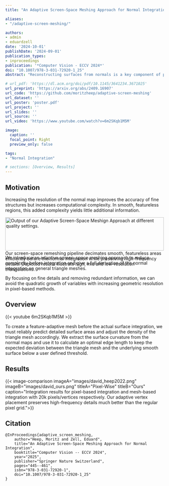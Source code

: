 ```yaml
---
title: "An Adaptive Screen-Space Meshing Approach for Normal Integration"

aliases:
- "/adaptive-screen-meshing/"

authors:
- admin
- eduardzell
date: '2024-10-01'
publishDate: '2024-09-01'
publication_types:
- inproceedings
publication: '*Computer Vision - ECCV 2024*'
doi: "10.1007/978-3-031-72920-1_25"
abstract: "Reconstructing surfaces from normals is a key component of photometric stereo. This work introduces an adaptive surface triangulation in the image domain and afterwards performs the normal integration on a triangle mesh. Our key insight is that surface curvature can be computed from normals. Based on the curvature, we identify flat areas and aggregate pixels into triangles. Compared to pixel grids, our triangle meshes adapt locally to surface details and yield much sparser representations. We derive a mesh-based formulation of the normal integration problem. Here, the sparser representations yield major runtime benefits."

# url_pdf: 'https://dl.acm.org/doi/pdf/10.1145/3641234.3671025'
url_preprint: 'https://arxiv.org/abs/2409.16907'
url_code: 'https://github.com/moritzheep/adaptive-screen-meshing'
url_dataset: ''
url_poster: 'poster.pdf'
url_project: ''
url_slides: ''
url_source: ''
url_video: 'https://www.youtube.com/watch?v=6m2SKqb1M5M'

image:
  caption: ''
  focal_point: Right
  preview_only: false

tags:
- "Normal Integration"

# sections: [Overview, Results]
---
```


## Motivation
Increasing the resolution of the normal map improves the accuracy of fine structures but increases computational complexity. In smooth, featureless regions, this added complexity yields little additional information. 

<div style="display: flex; justify-content: space-between;">
  <figure style="margin: 0; text-align: left;">
    <img src="overview.svg" alt="Output of our Adaptive Screen-Space Meshign Approach at different quality settings." style="width: 100%;">
    <figcaption>Our screen-space remeshing pipeline decimates smooth, featureless areas efficiently before the normal integration while preserving high-frequency details. Depicted results illustrate high, mid and low-resolution triangulations.</figcaption>
  </figure>
</div>

We introduce an adaptive screen-space meshing approach to reduce complexity before integration and give a full derivation of the normal integration on general triangle meshes.

By focusing on fine details and removing redundant information, we can avoid the quadratic growth of variables with increasing geometric resolution in pixel-based methods. 

## Overview
{{< youtube 6m2SKqb1M5M >}}

To create a feature-adaptive mesh before the actual surface integration, we must reliably predict detailed surface areas and adjust the density of the triangle mesh accordingly. We extract the surface curvature from the normal maps and use it to calculate an optimal edge length to keep the expected deviation between the triangle mesh and the underlying smooth surface below a user defined threshold.

## Results

{{< image-comparison imageA="images/david_heep2022.png" imageB="images/david_ours.png" titleA="Pixel-Wise" titleB="Ours" caption="Integration results for pixel-based integration and mesh-based integration with 20k pixels/vertices respectively. Our adaptive vertex placement preserves high-frequency details much better than the regular pixel grid.">}}

## Citation
```
@InProceedings{adaptive_screen_meshing,
    author="Heep, Moritz and Zell, Eduard",
    title="An Adaptive Screen-Space Meshing Approach for Normal Integration",
    booktitle="Computer Vision -- ECCV 2024",
    year="2025",
    publisher="Springer Nature Switzerland",
    pages="445--461",
    isbn="978-3-031-72920-1",
    doi="10.1007/978-3-031-72920-1_25"
}
```
